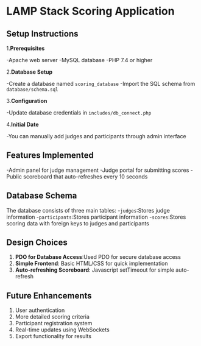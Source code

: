 # LAMP Stack Scoring Application

## Setup Instructions



1.**Prerequisites**


  -Apache web server
  -MySQL database
  -PHP 7.4 or higher


2.**Database Setup**


  -Create a database named `scoring_database`
  -Import the SQL schema from `database/schema.sql`


3.**Configuration**


  -Update database credentials in `includes/db_connect.php`


4.**Initial Date**


  -You can manually add judges and participants through admin interface

## Features Implemented


-Admin panel for judge management
-Judge portal for submitting scores
-Public scoreboard that auto-refreshes every 10 seconds


## Database Schema
The database consists of three main tables:
-`judges`:Stores judge information
-`participants`:Stores participant information
-`scores`:Stores scoring data with foreign keys to judges and participants


## Design Choices
1. **PDO for Database Access**:Used PDO for secure database access
2. **Simple Frontend**: Basic HTML/CSS for quick implementation
3. **Auto-refreshing Scoreboard**: Javascript setTimeout for simple auto-refresh


## Future Enhancements
1. User authentication
2. More detailed scoring criteria
3. Participant registration system
4. Real-time updates using WebSockets
5. Export functionality for results

